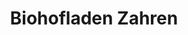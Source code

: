 ---
title: "Biohofladen Zahren"
url: /zweifelscheid-engelsdorf/biohofladen-zahren/
shop: Supermarkt
---